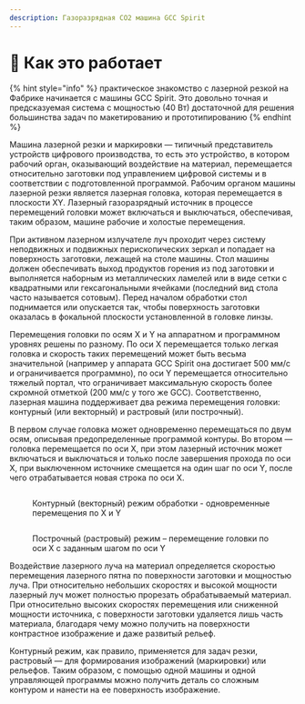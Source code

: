 ```yaml
---
description: Газоразрядная CO2 машина GCC Spirit
---
```


# 🤙 Как это работает

{% hint style="info" %}
практическое знакомство с лазерной резкой на Фабрике начинается с машины GCC Spirit. Это довольно точная и предсказуемая система с мощностью (40 Вт) достаточной для решения большинства задач по макетированию и прототипированию&#x20;
{% endhint %}

Машина лазерной резки и маркировки —  типичный представитель устройств цифрового производства, то есть это устройство, в котором рабочий орган, оказывающий воздействие на материал, перемещается относительно заготовки под управлением цифровой системы и в соответствии с подготовленной программой. Рабочим органом машины лазерной резки является лазерная головка, которая перемещается в плоскости XY. Лазерный газоразрядный источник в процессе перемещений головки может включаться и выключаться, обеспечивая, таким образом, машине рабочие и холостые перемещения.

При активном лазерном излучателе луч проходит через систему неподвижных и подвижных перископических зеркал и попадает на поверхность заготовки, лежащей на столе машины. Стол машины должен обеспечивать выход продуктов горения из под заготовки и выполняется наборным из металлических ламелей или в виде сетки с квадратными или гексагональными ячейками (последний вид стола часто называется сотовым). Перед началом обработки стол поднимается или опускается так, чтобы поверхность заготовки оказалась в фокальной плоскости установленной в головке линзы.&#x20;

Перемещения головки по осям X и Y на аппаратном и программном уровнях решены по разному. По оси X перемещается только легкая головка и скорость таких перемещений может быть весьма значительной (например у аппарата GCC Spirit она достигает 500 мм/с и ограничивается программно), по оси Y перемещается относительно тяжелый портал, что ограничивает максимальную скорость более скромной отметкой (200 мм/с у того же GCC). Соответственно, лазерная машина поддерживает два режима перемещения головки: контурный (или векторный) и растровый (или построчный).&#x20;

В первом случае головка может одновременно перемещаться по двум осям, описывая предопределенные программой контуры. Во втором — головка перемещается по оси Х, при этом лазерный источник может включаться и выключаться и только после завершения прохода по оси X, при выключенном источнике смещается на один шаг по оси Y, после чего отрабатывается новая строка по оси X.&#x20;



<figure><img src="../.gitbook/assets/contour.gif" alt=""><figcaption><p>Контурный (векторный) режим обработки - одновременные перемещения по X и Y</p></figcaption></figure>



<figure><img src="../.gitbook/assets/raster.gif" alt=""><figcaption><p>Построчный (растровый) режим – перемещение головки по оси X с заданным шагом по оси Y  </p></figcaption></figure>

Воздействие лазерного луча на материал определяется скоростью перемещения лазерного пятна по поверхности заготовки и мощностью луча. При относительно небольших скоростях и высокой мощности лазерный луч может полностью прорезать обрабатываемый материал. При относительно высоких скоростях перемещения или сниженной мощности источника, с поверхности заготовки удаляется лишь часть материала, благодаря чему можно получить на поверхности контрастное изображение и даже развитый рельеф.&#x20;

Контурный режим, как правило, применяется для задач резки, растровый — для формирования изображений (маркировки) или рельефов. Таким образом, с помощью одной машины и одной управляющей программы можно получить деталь со сложным контуром и нанести на ее поверхность изображение.

